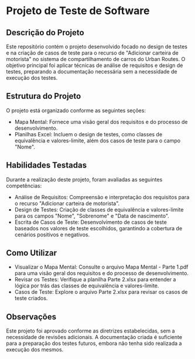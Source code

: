 # Projeto de Teste de Software   

## Descrição do Projeto
Este repositório contém o projeto desenvolvido focado no design de testes e na criação de casos de teste para o recurso de "Adicionar carteira de motorista" no sistema de compartilhamento de carros do Urban Routes. O objetivo principal foi aplicar técnicas de análise de requisitos e design de testes, preparando a documentação necessária sem a necessidade de execução dos testes.  

## Estrutura do Projeto  
O projeto está organizado conforme as seguintes seções:
- Mapa Mental: Fornece uma visão geral dos requisitos e do processo de desenvolvimento.
- Planilhas Excel: Incluem o design de testes, como classes de equivalência e valores-limite, além dos casos de teste para o campo "Nome".

## Habilidades Testadas  
Durante a realização deste projeto, foram avaliadas as seguintes competências:
- Análise de Requisitos: Compreensão e interpretação dos requisitos para o recurso "Adicionar carteira de motorista".
- Design de Testes: Criação de classes de equivalência e valores-limite para os campos "Nome", "Sobrenome" e "Data de nascimento".
- Escrita de Casos de Teste: Desenvolvimento de casos de teste baseados nos valores de teste escolhidos, garantindo a cobertura de cenários positivos e negativos.

## Como Utilizar  
- Visualizar o Mapa Mental: Consulte o arquivo Mapa Mental - Parte 1.pdf para uma visão geral dos requisitos e do processo de desenvolvimento.
- Revisar os Testes: Verifique a planilha Parte 2.xlsx para entender a lógica por trás das classes de equivalência e valores-limite.
- Casos de Teste: Explore o arquivo Parte 2.xlsx para revisar os casos de teste criados.

## Observações
Este projeto foi aprovado conforme as diretrizes estabelecidas, sem a necessidade de revisões adicionais. A documentação criada é suficiente para a preparação dos testes futuros, embora não tenha sido realizada a execução dos mesmos.
